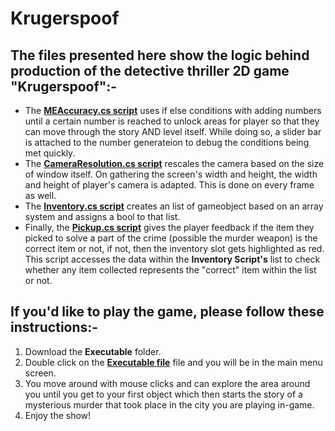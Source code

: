 # Krugerspoof
## The files presented here show the logic behind production of the detective thriller 2D game "Krugerspoof":-

* The [**MEAccuracy.cs script**](ComfyStudiosGameLab/Assets/Scripts/MEAcurracy.cs) uses if else conditions with adding numbers until a certain number is reached to unlock areas for player so that they can move through the story AND level itself. While doing so, a slider bar is attached to the number generateion to debug the conditions being met quickly.
* The [**CameraResolution.cs script**](ComfyStudiosGameLab/Assets/Scripts/CameraResolution.cs) rescales the camera based on the size of window itself. On gathering the screen's width and height, the width and height of player's camera is adapted. This is done on every frame as well. 
* The [**Inventory.cs script**](ComfyStudiosGameLab/Assets/Scripts/Inventory.cs) creates an list of gameobject based on an array system and assigns a bool to that list.
* Finally, the [**Pickup.cs script**](ComfyStudiosGameLab/Assets/Scripts/Pickup.cs) gives the player feedback if the item they picked to solve a part of the crime (possible the murder weapon) is the correct item or not, if not, then the inventory slot gets highlighted as red. This script accesses the data within the  **Inventory Script's** list to check whether any item collected represents the "correct" item within the list or not.

## If you'd like to play the game, please follow these instructions:-
1. Download the **Executable** folder.
2. Double click on the [**Executable file**](Executable_File/ComfyStudiosGameLab.exe) file and you will be in the main menu screen.
3. You move around with mouse clicks and can explore the area around you until you get to your first object which then starts the story of a mysterious murder that took place in the city you are playing in-game.
4. Enjoy the show!

